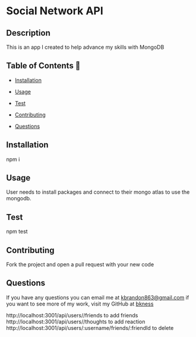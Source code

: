 # Social Network API


## Description 
This is an app I created to help advance my skills with MongoDB

## Table of Contents 📝

- [Installation](#installation)
- [Usage](#usage)
- [Test](#test)
- [Contributing](#contributing)

- [Questions](#questions-📝)

## Installation 
npm i

## Usage
User needs to install packages and connect to their mongo atlas to use the mongodb.

## Test 
npm test

## Contributing
Fork the project and open a pull request with your new code



## Questions
If you have any questions you can email me at kbrandon863@gmail.com if you want to see more of my work, visit my GitHub at [bkness](https://github.com/bkness)


http://localhost:3001/api/users/<user>/friends to add friends 
http://localhost:3001/api/users/<thoughtId>/thoughts to add reaction 
http://localhost:3001/api/users/:username/friends/:friendId to delete 